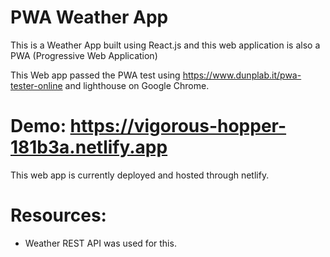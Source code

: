 # PWA Weather App

This is a Weather App built using React.js and this web application is also a PWA (Progressive Web Application)

This Web app passed the PWA test using https://www.dunplab.it/pwa-tester-online and lighthouse on Google Chrome.

# Demo: https://vigorous-hopper-181b3a.netlify.app

This web app is currently deployed and hosted through netlify.

# Resources:

- Weather REST API was used for this.
